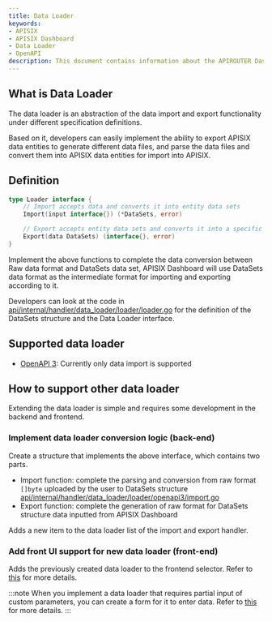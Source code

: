 ```yaml
---
title: Data Loader
keywords:
- APISIX
- APISIX Dashboard
- Data Loader
- OpenAPI
description: This document contains information about the APIROUTER Dashboard data loader framework.
---
```


<!--
#
# Licensed to the Apache Software Foundation (ASF) under one or more
# contributor license agreements.  See the NOTICE file distributed with
# this work for additional information regarding copyright ownership.
# The ASF licenses this file to You under the Apache License, Version 2.0
# (the "License"); you may not use this file except in compliance with
# the License.  You may obtain a copy of the License at
#
#     http://www.apache.org/licenses/LICENSE-2.0
#
# Unless required by applicable law or agreed to in writing, software
# distributed under the License is distributed on an "AS IS" BASIS,
# WITHOUT WARRANTIES OR CONDITIONS OF ANY KIND, either express or implied.
# See the License for the specific language governing permissions and
# limitations under the License.
#
-->

## What is Data Loader

The data loader is an abstraction of the data import and export functionality under different specification definitions.

Based on it, developers can easily implement the ability to export APISIX data entities to generate different data files, and parse the data files and convert them into APISIX data entities for import into APISIX.

## Definition

```go
type Loader interface {
    // Import accepts data and converts it into entity data sets
    Import(input interface{}) (*DataSets, error)

    // Export accepts entity data sets and converts it into a specific format
    Export(data DataSets) (interface{}, error)
}
```

Implement the above functions to complete the data conversion between Raw data format and DataSets data set, APISIX Dashboard will use DataSets data format as the intermediate format for importing and exporting according to it.

Developers can look at the code in [api/internal/handler/data_loader/loader/loader.go](https://github.com/apache/apisix-dashboard/blob/master/api/internal/handler/data_loader/loader/loader.go) for the definition of the DataSets structure and the Data Loader interface.

## Supported data loader

- [OpenAPI 3](data_loader/openapi3.md): Currently only data import is supported

## How to support other data loader

Extending the data loader is simple and requires some development in the backend and frontend.

### Implement data loader conversion logic (back-end)

Create a structure that implements the above interface, which contains two parts.

- Import function: complete the parsing and conversion from raw format `[]byte` uploaded by the user to DataSets structure [api/internal/handler/data_loader/loader/openapi3/import.go](https://github.com/apache/apisix-dashboard/blob/master/api/internal/handler/data_loader/loader/openapi3/import.go)
- Export function: complete the generation of raw format for DataSets structure data inputted from APISIX Dashboard

Adds a new item to the data loader list of the import and export handler.

### Add front UI support for new data loader (front-end)

Adds the previously created data loader to the frontend selector. Refer to [this](https://github.com/apache/apisix-dashboard/blob/master/web/src/pages/Route/components/DataLoader/Import.tsx#L167-L172) for more details.

:::note
When you implement a data loader that requires partial input of custom parameters, you can create a form for it to enter data. Refer to [this](https://github.com/apache/apisix-dashboard/blob/master/web/src/pages/Route/components/DataLoader/loader/OpenAPI3.tsx) for more details.
:::
